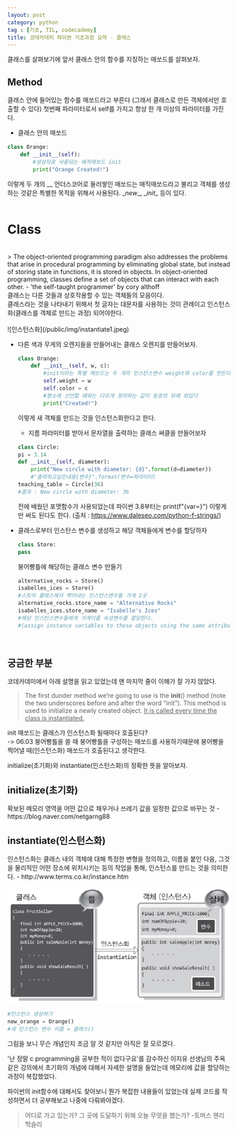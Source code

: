 ```yaml
---
layout: post
category: python
tag : [기초, TIL, codecademy]
title: 코데카데미 파이썬 기초과정 요약 - 클래스
---
```


클래스를 살펴보기에 앞서 클래스 안의 함수를 지칭하는 매쏘드를 살펴보자.

## Method  
<div class="message">
클래스 안에 들어있는 함수를 매쏘드라고 부른다 (그래서 클래스로 만든 객체에서만 호출할 수 있다) 
첫번째 파라미터로서 self를 가지고 항상 한 개 이상의 파라미터를 가진다.
</div>      

* 클래스 안의 매쏘드

```python
class Orange:
    def __init__(self):
        #생성자로 사용되는 매직매쏘드 init
        print("Orange Created!")
```    

이렇게 두 개의 __ 언더스코어로 둘러쌓인 매쏘드는 매직매쏘드라고 불리고 객체를 생성하는 것같은 특별한 목적을 위해서 사용된다. \__new__, \__init__ 등이 있다.      
<br>

# Class
<br>
> The object-oriented programming paradigm also addresses the problems that arise in procedural programming by eliminating global state, but instead of storing state in functions, it is stored in objects. In object-oriented programming, classes define a set of objects that can interact with each other. - 'the self-taught programmer' by cory althoff    
<div class="message">
클래스는 다른 것들과 상호작용할 수 있는 객체들의 모음이다.<br>
클래스라는 것을 나타내기 위해서 첫 글자는 대문자를 사용하는 것이 관례이고 인스턴스화(클래스를 객체로 만드는 과정) 되어야한다. 
</div>  

<br>
![인스턴스화](/public/img/instantiate1.jpeg)   
<br>

* 다른 색과 무게의 오렌지들을 만들어내는 클래스 오렌지를 만들어보자.    

    ```python
    class Orange:
        def __init__(self, w, c):
            #init이라는 특별 매쏘드는 두 개의 인스탄스변수 weight와 color를 만든다.
            self.weight = w
            self.color = c
            #평소에 선언할 때와는 다르게 정의하는 값이 등호의 뒤에 와있다
            print("Created!")
    ```    

    이렇게 새 객체를 만드는 것을 인스턴스화한다고 한다.
    <br>
    * 지름 파라미터를 받아서 문자열을 출력하는 클래스 써클을 만들어보자

    ```python
    class Circle:
    pi = 3.14
    def __init__(self, diameter):
        print("New circle with diameter: {d}".format(d=diameter))
        #"출력하고싶은내용{변수}".format(변수=파라미터)
    teaching_table = Circle(36)
    #결과 : New circle with diameter: 36
    ```  
    전에 배웠던 포맷함수가 사용되었는데 파이썬 3.8부터는 print(f"{var=}") 이렇게만 써도 된다도 한다. 
    (출처 : https://www.daleseo.com/python-f-strings/) 

* 클래스로부터 인스탄스 변수를 생성하고 해당 객체들에게 변수를 할당하자

    ```python
    class Store:
    pass
    ```
    붕어빵틀에 해당하는 클래스 변수 만들기  

    ```python
    alternative_rocks = Store() 
    isabelles_ices = Store()
    #스토어 클래스에서 찍어내는 인스턴스변수들 가게 2곳
    alternative_rocks.store_name = "Alternative Rocks" 
    isabelles_ices.store_name = "Isabelle's Ices"
    #해당 인스턴스변수들에게 가게이름 속성변수를 할당한다. 
    #(assign instance variables to these objects using the same attribute notation that was used for accessing class variables.)
    ```
<br>

## 궁금한 부분

코데카데미에서 아래 설명을 읽고 있었는데 맨 마지막 줄이 이해가 잘 가지 않았다.

>The first dunder method we’re going to use is the __init__() method (note the two underscores before and after the word “init”). This method is used to initialize a newly created object. <u>It is called every time the class is instantiated.</u> 


init 매쏘드는 클래스가 인스턴스화 될때마다 호출된다?  
-> 06.03 붕어빵틀을 쓸 때 붕어빵틀을 구성하는 매쏘드를 사용하기때문에 붕어빵을 찍어낼 때(인스턴스화) 매쏘드가 호출된다고 생각한다.

initialize(초기화)와 instantiate(인스턴스화)의 정확한 뜻을 알아보자.

## initialize(초기화)

<div class="message">
확보된 메모리 영역을 어떤 값으로 채우거나 쓰레기 값을 일정한 값으로 바꾸는 것 - https://blog.naver.com/netgarng88
</div>


## instantiate(인스턴스화)

<div class="message">
인스턴스화는 클래스 내의 객체에 대해 특정한 변형을 정의하고, 이름을 붙인 다음, 그것을 물리적인 어떤 장소에 위치시키는 등의 작업을 통해, 인스턴스를 만드는 것을 의미한다. - http://www.terms.co.kr/instance.htm
</div>  

![인스턴스화2](/public/img/instantiate2.png)

```python
#인스턴스 생성하기
new_orange = Orange()
#새 인스턴스 변수 이름 = 클래스()
```

그림을 보니 무슨 개념인지 조금 알 것 같지만 아직은 잘 모르겠다.

'난 정말 c programming을 공부한 적이 없다구요'를 감수하신 이지유 선생님의 주옥같은 강의에서 초기화의 개념에 대해서 자세한 설명을 들었는데 메모리에 값을 할당하는 과정이 복잡했었다.

파이썬의 init함수에 대해서도 찾아보니 뭔가 복잡한 내용들이 있었는데 실제 코드를 작성하면서 더 공부해보고 나중에 다뤄봐야겠다.

> 어디로 가고 있는가?
그 곳에 도달하기 위해 오늘 무엇을 했는가?   -토머스 헨리 헉슬리
